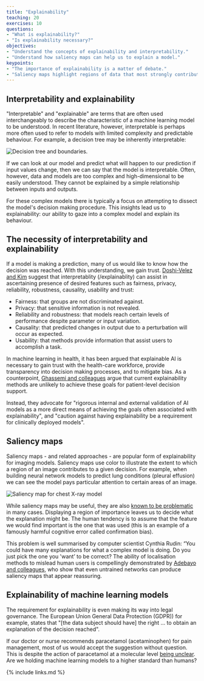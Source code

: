 ```yaml
---
title: "Explainability"
teaching: 20
exercises: 10
questions:
- "What is explainability?"
- "Is explainability necessary?"
objectives:
- "Understand the concepts of explainability and interpretability."
- "Understand how saliency maps can help us to explain a model."
keypoints:
- "The importance of explainability is a matter of debate."
- "Saliency maps highlight regions of data that most strongly contributed to a decision."
---
```


## Interpretability and explainability

"Interpretable" and "explainable" are terms that are often used interchangeably to describe the characteristic of a machine learning model to be understood. In recent literature, however, interpretable is perhaps more often used to refer to models with limited complexity and predictable behaviour. For example, a decision tree may be inherently interpretable:

![Decision tree and boundaries.](../fig/decision-tree.png)

If we can look at our model and predict what will happen to our prediction if input values change, then we can say that the model is interpretable. Often, however, data and models are too complex and high-dimensional to be easily understood. They cannot be explained by a simple relationship between inputs and outputs.

For these complex models there is typically a focus on attempting to dissect the model's decision making procedure. This insights lead us to explainability: our ability to gaze into a complex model and explain its behaviour.

## The necessity of interpretability and explainability

If a model is making a prediction, many of us would like to know how the decision was reached. With this understanding, we gain trust. [Doshi-Velez and Kim](https://arxiv.org/pdf/1702.08608.pdf) suggest that interpretablity (/explainablity) can assist in ascertaining presence of desired features such as fairness, privacy, reliability, robustness, causality, usability and trust:

- Fairness: that groups are not discriminated against. 
- Privacy: that sensitive information is not revealed. 
- Reliability and robustness: that models reach certain levels of performance despite parameter or input variation. 
- Causality: that predicted changes in output due to a perturbation will occur as expected. 
- Usability: that methods provide information that assist users to accomplish a task.

In machine learning in health, it has been argued that explainable AI is necessary to gain trust with the health-care workforce, provide transparency into decision making processes, and to mitigate bias. As a counterpoint, [Ghassemi and colleagues](https://doi.org/10.1016/S2589-7500(21)00208-9) argue that current explainability methods are unlikely to achieve these goals for patient-level decision support.

Instead, they advocate for "rigorous internal and external validation of AI models as a more direct means of achieving the goals often associated with explainability", and "caution against having explainability be a requirement for clinically deployed models".

## Saliency maps

Saliency maps - and related approaches - are popular form of explainability for imaging models. Saliency maps use color to illustrate the extent to which a region of an image contributes to a given decision. For example, when building neural network models to predict lung conditions (pleural effusion) we can see the model pays particular attention to certain areas of an image.

![Saliency map for chest X-ray model](../fig/saliency.png)

While saliency maps may be useful, they are also [known to be problematic](https://arxiv.org/abs/1810.03292) in many cases. Displaying a region of importance leaves us to decide what the explanation might be. The human tendency is to assume that the feature we would find important is the one that was used (this is an example of a famously harmful cognitive error called confirmation bias). 

This problem is well summarised by computer scientist Cynthia Rudin: “You could have many explanations for what a complex model is doing. Do you just pick the one you 'want’ to be correct? The ability of localisation methods to mislead human users is compellingly demonstrated by [Adebayo and colleagues](https://arxiv.org/abs/1810.03292), who show that even untrained networks can produce saliency maps that appear reassuring.

<!--  TODO:

## Shapley values

In "Stop Explaining Black Box Machine Learning Models for High Stakes Decisions and Use Interpretable Models Instead", Cynthia Rudin

These concerns also extend to other well known post-hoc explanation methods such as locally interpretable model-agnostic explanations (LIME)27 and Shapley values (SHAP).28 LIME seeks to understand decisions at the individual level by permuting the input example (altering it in minor ways) and identifying which alterations were most likely to change the decision. In the case of image analysis, this is done by occluding parts of the image, the explanation consisting of a heat map that indicates the image components that were most important for the decision. Such explanations suffer from interpretability gaps in the same way as saliency mapping. Methods such as LIME and SHAP are generic and not specific to images and are routinely used on a wide variety of health-care data, including structured data from electronic health-care records29 and electroencephalogram waveform data.30

-->

## Explainability of machine learning models

The requirement for explainability is even making its way into legal governance. The European Union General Data Protection (GDPR)) for example, states that "[the data subject should have] the right ... to obtain an explanation of the decision reached".

If our doctor or nurse recommends paracetamol (acetaminophen) for pain management, most of us would accept the suggestion without question. This is despite the action of paracetamol at a molecular level [being unclear](https://pubmed.ncbi.nlm.nih.gov/15662292/). Are we holding machine learning models to a higher standard than humans? 


{% include links.md %}
